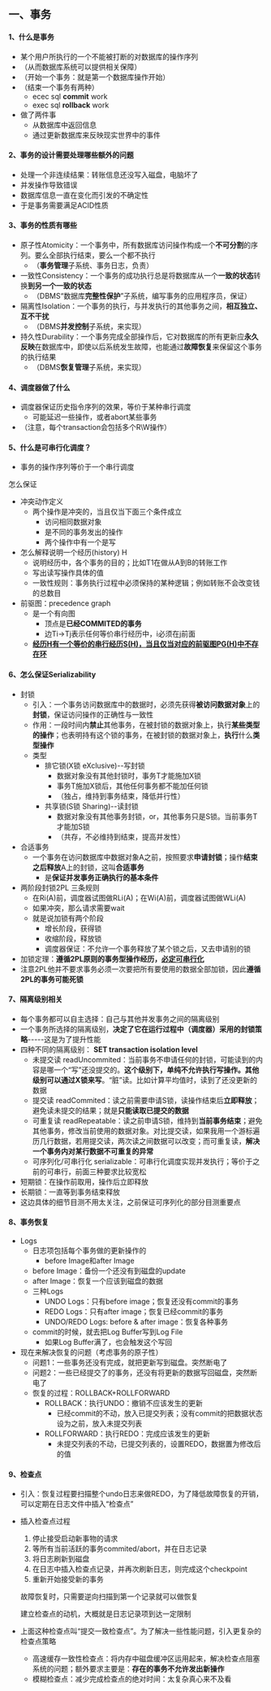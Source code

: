 ## 一、事务

#### 1、什么是事务

- 某个用户所执行的一个不能被打断的对数据库的操作序列
- （从而数据库系统可以提供相关保障）
- （开始一个事务：就是第一个数据库操作开始）
- （结束一个事务有两种）
  - ecec sql **commit** work
  - exec sql **rollback** work
- 做了两件事
  - 从数据库中返回信息
  - 通过更新数据库来反映现实世界中的事件

#### 2、事务的设计需要处理哪些额外的问题

- 处理一个非连续结果：转账信息还没写入磁盘，电脑坏了
- 并发操作导致错误
- 数据库信息一直在变化而引发的不确定性
- 于是事务需要满足ACID性质

#### 3、事务的性质有哪些

- 原子性Atomicity：一个事务中，所有数据库访问操作构成一个**不可分割**的序列。要么全部执行结束，要么一个都不执行
  - （**事务管理**子系统、事务日志，负责）
- 一致性Consistency：一个事务的成功执行总是将数据库从一个**一致的状态**转换**到另一个一致的状态**
  - （DBMS“数据库**完整性保护**”子系统，编写事务的应用程序员，保证）
- 隔离性Isolation：一个事务的执行，与并发执行的其他事务之间，**相互独立、互不干扰**
  - （DBMS**并发控制**子系统，来实现）
- 持久性Durability：一个事务完成全部操作后，它对数据库的所有更新应**永久反映**在数据库中，即使以后系统发生故障，也能通过**故障恢复**来保留这个事务的执行结果
  - （DBMS**恢复管理**子系统，来实现）

#### 4、调度器做了什么

- 调度器保证历史指令序列的效果，等价于某种串行调度
  - 可能延迟一些操作，或者abort某些事务
- （注意，每个transaction会包括多个R\W操作）

#### 5、什么是可串行化调度？

- 事务的操作序列等价于一个串行调度

怎么保证

- 冲突动作定义
  - 两个操作是冲突的，当且仅当下面三个条件成立
    - 访问相同数据对象
    - 是不同的事务发出的操作
    - 两个操作中有一个是写
- 怎么解释说明一个经历(history) H
  - 说明经历中，各个事务的目的；比如T1在做从A到B的转账工作
  - 写出读写操作具体的值
  - 一致性规则：事务执行过程中必须保持的某种逻辑；例如转账不会改变钱的总数目
- 前驱图：precedence graph
  - 是一个有向图
    - 顶点是**已经COMMITED的事务**
    - 边Ti->Tj表示任何等价串行经历中，i必须在j前面
  - **<u>经历H有一个等价的串行经历S(H)，当且仅当对应的前驱图PG(H)中不存在环</u>**

#### 6、怎么保证Serializability

- 封锁
  - 引入：一个事务访问数据库中的数据时，必须先获得**被访问数据对象**上的**封锁**，保证访问操作的正确性与一致性
  - 作用：一段时间内**禁止**其他事务，在被封锁的数据对象上，执行**某些类型的操作**；也表明持有这个锁的事务，在被封锁的数据对象上，**执行**什么**类型操作**
  - 类型
    - 排它锁(X锁 eXclusive)--写封锁
      - 数据对象没有其他封锁时，事务T才能施加X锁
      - 事务T施加X锁后，其他任何事务都不能加任何锁
      - （独占，维持到事务结束，降低并行性）
    - 共享锁(S锁 Sharing)--读封锁
      - 数据对象没有其他事务封锁，or，其他事务只是S锁。当前事务T才能加S锁
      - （共存，不必维持到结束，提高并发性）
- 合适事务
  - 一个事务在访问数据库中数据对象A之前，按照要求**申请封锁**；操作**结束之后释放**A上的封锁，这叫**合适事务**
    - 是**保证并发事务正确执行的基本条件**
- 两阶段封锁2PL  三条规则
  - 在Ri(A)前，调度器试图做RLi(A)；在Wi(A)前，调度器试图做WLi(A)
  - 如果冲突，那么请求需要wait
  - 就是说加锁有两个阶段
    - 增长阶段，获得锁
    - 收缩阶段，释放锁
    - 调度器保证：不允许一个事务释放了某个锁之后，又去申请别的锁
- 加锁定理：**遵循2PL原则的事务型操作经历，<u>必定可串行化**</u>
- 注意2PL他并不要求事务必须一次要把所有要使用的数据全部加锁，因此**遵循2PL的事务可能死锁**

#### 7、隔离级别相关

- 每个事务都可以自主选择：自己与其他并发事务之间的隔离级别
- 一个事务所选择的隔离级别，**决定了它在运行过程中（调度器）采用的封锁策略**-----这是为了提升性能
- 四种不同的隔离级别： **SET transaction isolation level**
  - 未提交读 readUncommited：当前事务不申请任何的封锁，可能读到的内容是哪一个“写”还没提交的。**这个级别下，单纯不允许执行写操作。其他级别可以通过X锁来写**。“脏”读。比如计算平均值时，读到了还没更新的数据
  - 提交读 readCommited：读之前需要申请S锁，读操作结束后**立即释放**；避免读未提交的结果；就是**只能读取已提交的数据**
  - 可重复读 readRepeatable：读之前申请S锁，维持到**当前事务结束**；避免其他事务，修改当前使用的数据对象。对比提交读，如果我用一个游标遍历几行数据，若用提交读，两次读之间数据可以改变；而可重复读，**解决一个事务内对某行数据不可重复的异常**
  - 可序列化/可串行化 serializable：可串行化调度实现并发执行；等价于之前的可串行，前面三种要求比较宽松
- 短期锁：在操作前取用，操作后立即释放
- 长期锁：一直等到事务结束释放
- 这边具体的细节目测不用太关注，之前保证可序列化的部分目测重要点

#### 8、事务恢复

- Logs
  - 日志项包括每个事务做的更新操作的
    - before Image和after Image
  - before Image：备份一个还没有到磁盘的update
  - after Image：恢复一个应该到磁盘的数据
  - 三种Logs
    - UNDO Logs：只有before image；恢复还没有commit的事务
    - REDO Logs：只有after image；恢复已经commit的事务
    - UNDO/REDO Logs: before & after image：恢复各种事务 
  - commit的时候，就去把Log Buffer写到Log File
    - 如果Log Buffer满了，也会触发这个写回
- 现在来解决恢复的问题（考虑事务的原子性）
  - 问题1：一些事务还没有完成，就把更新写到磁盘。突然断电了
  - 问题2：一些已经提交了的事务，还没有将更新的数据写回磁盘，突然断电了
  - 恢复的过程：ROLLBACK+ROLLFORWARD
    - ROLLBACK：执行UNDO：撤销不应该发生的更新
      - 已经commit的不动，放入已提交列表；没有commit的把数据状态设为之前，放入未提交列表
    - ROLLFORWARD：执行REDO：完成应该发生的更新
      - 未提交列表的不动，已提交列表的，设置REDO，数据置为修改后的值

#### 9、检查点

- 引入：恢复过程要扫描整个undo日志来做REDO，为了降低故障恢复的开销，可以定期在日志文件中插入“检查点”

- 插入检查点过程

  1. 停止接受启动新事物的请求
  2. 等所有当前活跃的事务commited/abort，并在日志记录
  3. 将日志刷新到磁盘
  4. 在日志中插入检查点记录<CKPT>，并再次刷新日志，则完成这个checkpoint
  5. 重新开始接受新的事务

  故障恢复时，只需要逆向扫描到第一个<CKPT>记录就可以做恢复

  建立检查点的动机，大概就是日志记录项到达一定限制

- 上面这种检查点叫“提交一致检查点”。为了解决一些性能问题，引入更复杂的检查点策略

  - 高速缓存一致性检查点：将内存中磁盘缓冲区运用起来，解决检查点阻塞系统的问题；额外要求主要是：**存在的事务不允许发出新操作**
  - 模糊检查点：减少完成检查点的绝对时间：太复杂真心来不及看





















